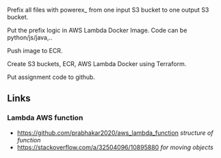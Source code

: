 Prefix all files with powerex_ from one input S3 bucket to one output S3 bucket.

Put the prefix logic in AWS Lambda Docker Image. Code can be python/js/java,..

Push image to ECR.

Create S3 buckets, ECR, AWS Lambda Docker using Terraform.

Put assignment code to github.

## Links

### Lambda AWS function

- https://github.com/prabhakar2020/aws_lambda_function *structure of function*
- https://stackoverflow.com/a/32504096/10895880 *for moving objects*

